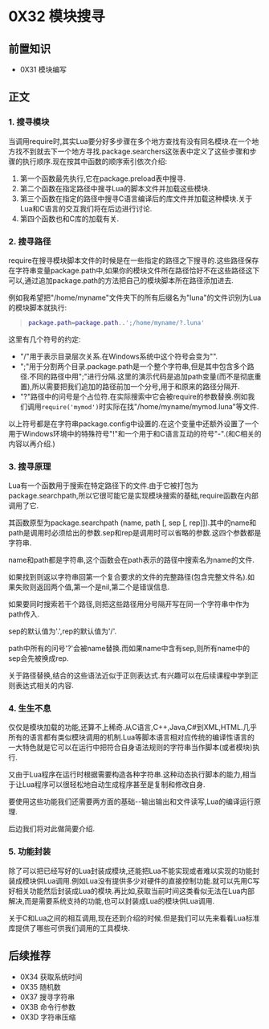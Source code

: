 # 0X32 模块搜寻

## 前置知识

* 0X31 模块编写

## 正文

### 1. 搜寻模块

当调用require时,其实Lua要分好多步骤在多个地方查找有没有同名模块.在一个地方找不到就去下一个地方寻找.package.searchers这张表中定义了这些步骤和步骤的执行顺序.现在按其中函数的顺序索引依次介绍:

1. 第一个函数最先执行,它在package.preload表中搜寻.
1. 第二个函数在指定路径中搜寻Lua的脚本文件并加载这些模块.
1. 第三个函数在指定的路径中搜寻C语言编译后的库文件并加载这种模块.关于Lua和C语言的交互我们将在后边进行讨论.
1. 第四个函数也和C库的加载有关.

### 2. 搜寻路径

require在搜寻模块脚本文件的时候是在一些指定的路径之下搜寻的.这些路径保存在字符串变量package.path中,如果你的模块文件所在路径恰好不在这些路径这下可以,通过追加package.path的方法把自己的模块脚本所在路径添加进去.

例如我希望把"/home/myname"文件夹下的所有后缀名为"luna"的文件识别为Lua的模块脚本就执行:

>```lua
>package.path=package.path..';/home/myname/?.luna'
>```

这里有几个符号的约定:

* "/"用于表示目录层次关系.在Windows系统中这个符号会变为"\".
* ";"用于分割两个目录.package.path是一个整个字符串,但是其中包含多个路径.不同的路径中用";"进行分隔.这里的演示代码是追加path变量(而不是彻底重置),所以需要把我们追加的路径前加一个分号,用于和原来的路径分隔开.
* "?"路径中的问号是个占位符.在实际搜索中它会被require的参数替换.例如我们调用`require('mymod')`时实际在找"/home/myname/mymod.luna"等文件.

以上符号都是在字符串package.config中设置的.在这个变量中还额外设置了一个用于Windows环境中的特殊符号"!"和一个用于和C语言互动的符号"-".(和C相关的内容以再介绍.)

### 3. 搜寻原理

Lua有一个函数用于搜索在特定路径下的文件.由于它被打包为package.searchpath,所以它很可能它是实现模块搜索的基础,require函数在内部调用了它.

其函数原型为package.searchpath (name, path [, sep [, rep]]).其中的name和path是调用时必须给出的参数.sep和rep是调用时可以省略的参数.这四个参数都是字符串.

name和path都是字符串,这个函数会在path表示的路径中搜索名为name的文件.

如果找到则返以字符串回第一个复合要求的文件的完整路径(包含完整文件名).如果失败则返回两个值,第一个是nil,第二个是错误信息.

如果要同时搜索若干个路径,则把这些路径用分号隔开写在同一个字符串中作为path传入.

sep的默认值为'.',rep的默认值为'/'.

path中所有的问号'?'会被name替换.而如果name中含有sep,则所有name中的sep会先被换成rep.

关于路径替换,结合的这些语法近似于正则表达式.有兴趣可以在后续课程中学到正则表达式相关的内容.

### 4. 生生不息

仅仅是模块加载的功能,还算不上稀奇.从C语言,C++,Java,C#到XML,HTML.几乎所有的语言都有类似模块调用的机制.Lua等脚本语言相对应传统的编译性语言的一大特色就是它可以在运行中把符合自身语法规则的字符串当作脚本(或者模块)执行.

又由于Lua程序在运行时根据需要构造各种字符串.这种动态执行脚本的能力,相当于让Lua程序可以很轻松地自动生成程序甚至是复制和修改自身.

要使用这些功能我们还需要两方面的基础--输出输出和文件读写,Lua的编译运行原理.

后边我们将对此做简要介绍.

### 5. 功能封装

除了可以把已经写好的Lua封装成模块,还能把Lua不能实现或者难以实现的功能封装成模块供Lua调用.例如Lua没有提供多少对硬件的直接控制功能.就可以先用C写好相关功能然后封装成Lua的模块.再比如,获取当前时间这类看似无法在Lua内部解决,而是需要系统支持的功能,也可以封装成Lua的模块供Lua调用.

关于C和Lua之间的相互调用,现在还到介绍的时候.但是我们可以先来看看Lua标准库提供了哪些可供我们调用的工具模块.

## 后续推荐

* 0X34 获取系统时间
* 0X35 随机数
* 0X37 搜寻字符串
* 0X3B 命令行参数
* 0X3D 字符串压缩
